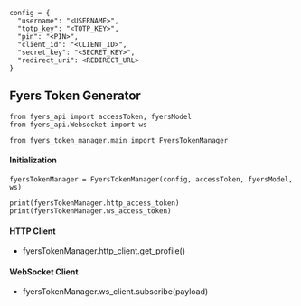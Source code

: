 ```
config = {
  "username": "<USERNAME>",
  "totp_key": "<TOTP_KEY>",
  "pin": "<PIN>",
  "client_id": "<CLIENT_ID>",
  "secret_key": "<SECRET_KEY>",
  "redirect_uri": <REDIRECT_URL>
}
```

## Fyers Token Generator

```
from fyers_api import accessToken, fyersModel
from fyers_api.Websocket import ws

from fyers_token_manager.main import FyersTokenManager
```

#### Initialization

```
fyersTokenManager = FyersTokenManager(config, accessToken, fyersModel, ws)

print(fyersTokenManager.http_access_token)
print(fyersTokenManager.ws_access_token)
```

#### HTTP Client

- fyersTokenManager.http_client.get_profile()

#### WebSocket Client

- fyersTokenManager.ws_client.subscribe(payload)
